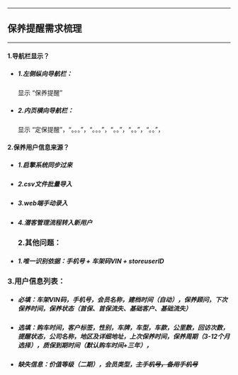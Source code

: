 
---

## 保养提醒需求梳理

---

#### 1.导航栏显示？

* ##### 1.左侧纵向导航栏：

  显示 “保养提醒”

* ##### 2.内页横向导航栏：

  显示 “定保提醒”，“。。。”，“。。。”，“。。”，“。。”，“。。”，

#### 2.保养用户信息来源？

* ##### 1.启擎系统同步过来
* ##### 2.csv文件批量导入
* ##### 3.web端手动录入
* ##### 4.潜客管理流程转入新用户

  
  ### 2.其他问题：

* ##### 1.唯一识别依据：手机号 + 车架码VIN + storeuserID

### 3.用户信息列表：

* ##### 必填：车架VIN码，手机号，会员名称，建档时间（自动），保养顾问，下次保养时间，保养状态（首保、首保流失、基础客户、基础流失）
* ##### 选填：购车时间，客户标签，性别，车牌，车型，车款，公里数，回访次数，提醒状态，公司名称，地区及详细地址，上次保养时间，保养周期（3-12个月选择），质保到期时间（默认购车时间+三年），
* ##### 缺失信息：价值等级（二期），会员类型，~~主手机号，备用手机号~~







